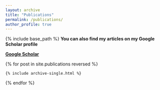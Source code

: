 ```yaml
---
layout: archive
title: "Publications"
permalink: /publications/
author_profile: true
---
```


{% include base_path %}
**You can also find my articles on my Google Scholar profile**

[**Google Scholar**](https://scholar.google.com/citations?user=UtkbGQcAAAAJ&hl=en)

{% for post in site.publications reversed %}

    {% include archive-single.html %}

{% endfor %}
